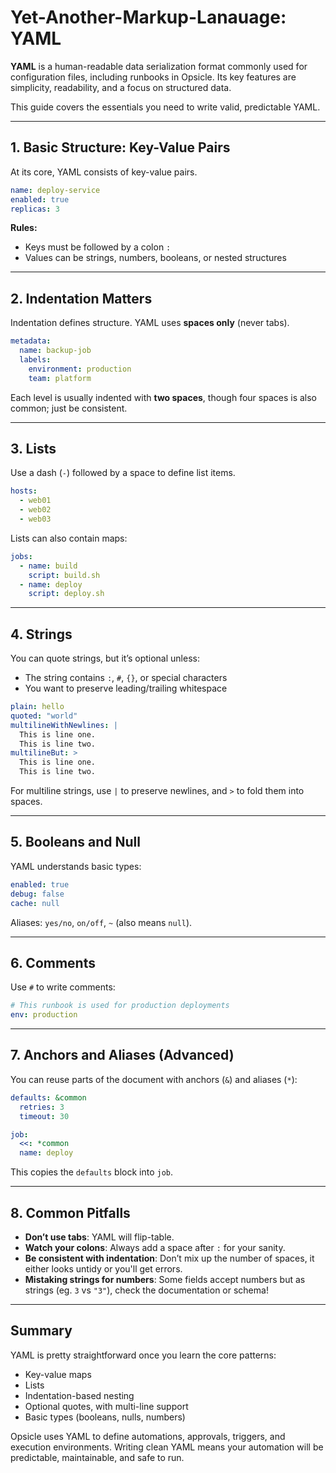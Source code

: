 # Yet-Another-Markup-Lanauage: YAML

**YAML** is a human-readable data serialization format commonly used for configuration files, including runbooks in Opsicle. Its key features are simplicity, readability, and a focus on structured data.

This guide covers the essentials you need to write valid, predictable YAML.

---

## 1. Basic Structure: Key-Value Pairs

At its core, YAML consists of key-value pairs.

```yaml
name: deploy-service
enabled: true
replicas: 3
```

**Rules:**
- Keys must be followed by a colon `:`
- Values can be strings, numbers, booleans, or nested structures

---

## 2. Indentation Matters

Indentation defines structure. YAML uses **spaces only** (never tabs).

```yaml
metadata:
  name: backup-job
  labels:
    environment: production
    team: platform
```

Each level is usually indented with **two spaces**, though four spaces is also common; just be consistent.

---

## 3. Lists

Use a dash (`-`) followed by a space to define list items.

```yaml
hosts:
  - web01
  - web02
  - web03
```

Lists can also contain maps:

```yaml
jobs:
  - name: build
    script: build.sh
  - name: deploy
    script: deploy.sh
```

---

## 4. Strings

You can quote strings, but it’s optional unless:
- The string contains `:`, `#`, `{}`, or special characters
- You want to preserve leading/trailing whitespace

```yaml
plain: hello
quoted: "world"
multilineWithNewlines: |
  This is line one.
  This is line two.
multilineBut: >
  This is line one.
  This is line two.
```

For multiline strings, use `|` to preserve newlines, and `>` to fold them into spaces.

---

## 5. Booleans and Null

YAML understands basic types:

```yaml
enabled: true
debug: false
cache: null
```

Aliases: `yes/no`, `on/off`, `~` (also means `null`).

---

## 6. Comments

Use `#` to write comments:

```yaml
# This runbook is used for production deployments
env: production
```

---

## 7. Anchors and Aliases (Advanced)

You can reuse parts of the document with anchors (`&`) and aliases (`*`):

```yaml
defaults: &common
  retries: 3
  timeout: 30

job:
  <<: *common
  name: deploy
```

This copies the `defaults` block into `job`.

---

## 8. Common Pitfalls

- **Don’t use tabs**: YAML will flip-table.
- **Watch your colons**: Always add a space after `:` for your sanity.
- **Be consistent with indentation**: Don’t mix up the number of spaces, it either looks untidy or you'll get errors.
- **Mistaking strings for numbers**: Some fields accept numbers but as strings (eg. `3` vs `"3"`), check the documentation or schema!

---

## Summary

YAML is pretty straightforward once you learn the core patterns:

- Key-value maps
- Lists
- Indentation-based nesting
- Optional quotes, with multi-line support
- Basic types (booleans, nulls, numbers)

Opsicle uses YAML to define automations, approvals, triggers, and execution environments. Writing clean YAML means your automation will be predictable, maintainable, and safe to run.
